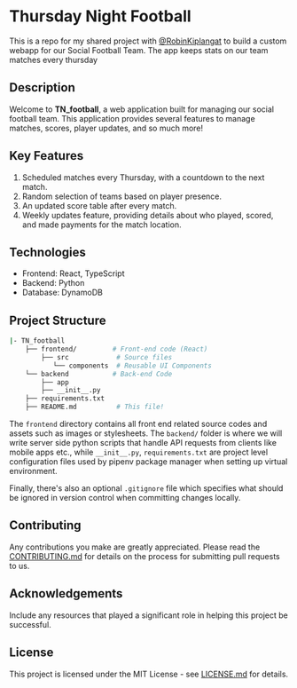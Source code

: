 # Thursday Night Football

This is a repo for my shared project with [@RobinKiplangat](https://github.com/robinkiplangat) to build a custom webapp for our Social Football Team. The app keeps stats on our team matches every thursday

## Description

Welcome to **TN_football**, a web application built for managing our social football team. This application provides several features to manage matches, scores, player updates, and so much more!

## Key Features

1. Scheduled matches every Thursday, with a countdown to the next match.
2. Random selection of teams based on player presence.
3. An updated score table after every match.
4. Weekly updates feature, providing details about who played, scored, and made payments for the match location.

## Technologies

* Frontend: React, TypeScript
* Backend: Python
* Database: DynamoDB  

## Project Structure

```bash
|- TN_football 
    ├── frontend/         # Front-end code (React)
        ├── src            # Source files
           └── components  # Reusable UI Components
    └── backend           # Back-end Code
        ├── app
        ├── __init__.py
    ├── requirements.txt
    ├── README.md          # This file!
```
The `frontend` directory contains all front end related source codes and assets such as images or stylesheets. The `backend/` folder is where we will write server side python scripts that handle API requests from clients like mobile apps etc., while `__init__.py`, `requirements.txt` are project level configuration files used by pipenv package manager when setting up virtual environment.

Finally, there's also an optional `.gitignore` file which specifies what should be ignored in version control when committing changes locally.

## Contributing

Any contributions you make are greatly appreciated. Please read the [CONTRIBUTING.md](CONTRIBUTING.md) for details on the process for submitting pull requests to us.

## Acknowledgements

Include any resources that played a significant role in helping this project be successful.

## License

This project is licensed under the MIT License - see [LICENSE.md](LICENSE.md) for details.

